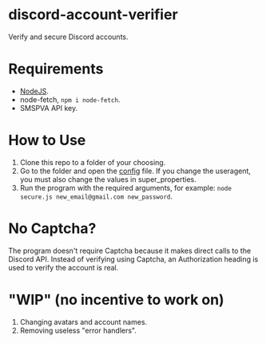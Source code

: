 # discord-account-verifier
Verify and secure Discord accounts.

# Requirements
* [NodeJS](https://nodejs.org).
* node-fetch, ``npm i node-fetch``.
* SMSPVA API key.

# How to Use
1. Clone this repo to a folder of your choosing. 
2. Go to the folder and open the [config](./config.js) file. If you change the useragent, you must also change the values in super_properties.
3. Run the program with the required arguments, for example: ``node secure.js new_email@gmail.com new_password``.

# No Captcha? 
The program doesn't require Captcha because it makes direct calls to the Discord API. Instead of verifying using Captcha, an Authorization heading is used to verify the account is real.

# "WIP" (no incentive to work on)
1. Changing avatars and account names.
2. Removing useless "error handlers".
